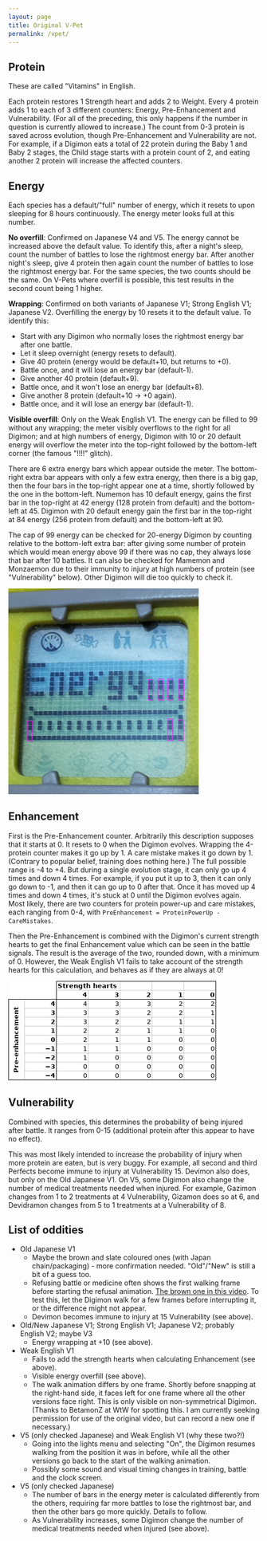 ```yaml
---
layout: page
title: Original V-Pet
permalink: /vpet/
---
```


## Protein

These are called "Vitamins" in English.

Each protein restores 1 Strength heart and adds 2 to Weight. Every 4 protein adds 1 to each of 3 different counters: Energy, Pre-Enhancement and Vulnerability. (For all of the preceding, this only happens if the number in question is currently allowed to increase.) The count from 0-3 protein is saved across evolution, though Pre-Enhancement and Vulnerability are not. For example, if a Digimon eats a total of 22 protein during the Baby 1 and Baby 2 stages, the Child stage starts with a protein count of 2, and eating another 2 protein will increase the affected counters.

## Energy

Each species has a default/"full" number of energy, which it resets to upon sleeping for 8 hours continuously. The energy meter looks full at this number.

**No overfill**: Confirmed on Japanese V4 and V5. The energy cannot be increased above the default value. To identify this, after a night's sleep, count the number of battles to lose the rightmost energy bar. After another night's sleep, give 4 protein then again count the number of battles to lose the rightmost energy bar. For the same species, the two counts should be the same. On V-Pets where overfill is possible, this test results in the second count being 1 higher.

**Wrapping**: Confirmed on both variants of Japanese V1; Strong English V1; Japanese V2. Overfilling the energy by 10 resets it to the default value. To identify this: 

* Start with any Digimon who normally loses the rightmost energy bar after one battle.
* Let it sleep overnight (energy resets to default).
* Give 40 protein (energy would be default+10, but returns to +0).
* Battle once, and it will lose an energy bar (default-1).
* Give another 40 protein (default+9).
* Battle once, and it won't lose an energy bar (default+8).
* Give another 8 protein (default+10 -> +0 again).
* Battle once, and it will lose an energy bar (default-1).

**Visible overfill**: Only on the Weak English V1. The energy can be filled to 99 without any wrapping; the meter visibly overflows to the right for all Digimon; and at high numbers of energy, Digimon with 10 or 20 default energy will overflow the meter into the top-right followed by the bottom-left corner (the famous "!!!!" glitch).

There are 6 extra energy bars which appear outside the meter. The bottom-right extra bar appears with only a few extra energy, then there is a big gap, then the four bars in the top-right appear one at a time, shortly followed by the one in the bottom-left. Numemon has 10 default energy, gains the first bar in the top-right at 42 energy (128 protein from default) and the bottom-left at 45. Digimon with 20 default energy gain the first bar in the top-right at 84 energy (256 protein from default) and the bottom-left at 90. 

The cap of 99 energy can be checked for 20-energy Digimon by counting relative to the bottom-left extra bar: after giving some number of protein which would mean energy above 99 if there was no cap, they always lose that bar after 10 battles. It can also be checked for Mamemon and Monzaemon due to their immunity to injury at high numbers of protein (see "Vulnerability" below). Other Digimon will die too quickly to check it.

![Energy glitch](images/vpet_energy_glitch.png)

## Enhancement

First is the Pre-Enhancement counter. Arbitrarily this description supposes that it starts at 0. It resets to 0 when the Digimon evolves. Wrapping the 4-protein counter makes it go up by 1. A care mistake makes it go down by 1. (Contrary to popular belief, training does nothing here.) The full possible range is -4 to +4. But during a single evolution stage, it can only go up 4 times and down 4 times. For example, if you put it up to 3, then it can only go down to -1, and then it can go up to 0 after that. Once it has moved up 4 times and down 4 times, it's stuck at 0 until the Digimon evolves again. Most likely, there are two counters for protein power-up and care mistakes, each ranging from 0-4, with `PreEnhancement = ProteinPowerUp - CareMistakes`.

Then the Pre-Enhancement is combined with the Digimon's current strength hearts to get the final Enhancement value which can be seen in the battle signals. The result is the average of the two, rounded down, with a minimum of 0. However, the Weak English V1 fails to take account of the strength hearts for this calculation, and behaves as if they are always at 0!

![Enhancement result table](images/vpet_enhancement_table.png)

## Vulnerability

Combined with species, this determines the probability of being injured after battle. It ranges from 0-15 (additional protein after this appear to have no effect).

This was most likely intended to increase the probability of injury when more protein are eaten, but is very buggy. For example, all second and third Perfects become immune to injury at Vulnerability 15. Devimon also does, but only on the Old Japanese V1. On V5, some Digimon also change the number of medical treatments needed when injured. For example, Gazimon changes from 1 to 2 treatments at 4 Vulnerability, Gizamon does so at 6, and Devidramon changes from 5 to 1 treatments at a Vulnerability of 8.

## List of oddities

* Old Japanese V1
  * Maybe the brown and slate coloured ones (with Japan chain/packaging) - more confirmation needed. "Old"/"New" is still a bit of a guess too.
  * Refusing battle or medicine often shows the first walking frame before starting the refusal animation. [The brown one in this video](https://drive.google.com/file/d/0B-WY-Md6XwaxTDYzaU5SbmFwLTQ/view?usp=sharing). To test this, let the Digimon walk for a few frames before interrupting it, or the difference might not appear.
  * Devimon becomes immune to injury at 15 Vulnerability (see above).
* Old/New Japanese V1; Strong English V1; Japanese V2; probably English V2; maybe V3
  * Energy wrapping at +10 (see above).
* Weak English V1
  * Fails to add the strength hearts when calculating Enhancement (see above).
  * Visible energy overfill (see above).
  * The walk animation differs by one frame. Shortly before snapping at the right-hand side, it faces left for one frame where all the other versions face right. This is only visible on non-symmetrical Digimon. (Thanks to BetamonZ at WtW for spotting this. I am currently seeking permission for use of the original video, but can record a new one if necessary.)
* V5 (only checked Japanese) and Weak English V1 (why these two?!)
  * Going into the lights menu and selecting "On", the Digimon resumes walking from the position it was in before, while all the other versions go back to the start of the walking animation.
  * Possibly some sound and visual timing changes in training, battle and the clock screen.
* V5 (only checked Japanese)
  * The number of bars in the energy meter is calculated differently from the others, requiring far more battles to lose the rightmost bar, and then the other bars go more quickly. Details to follow.
  * As Vulnerability increases, some Digimon change the number of medical treatments needed when injured (see above).

